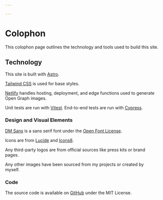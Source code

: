 ```yaml
---

---
```


# Colophon

This colophon page outlines the technology and tools used to build this site.

## Technology 

This site is built with [Astro](https://astro.build).

[Tailwind CSS](https://tailwindcss.com/) is used for base styles.

[Netlify](https://www.netlify.com/) handles hosting, deployment, and edge functions used to generate Open Graph images.

Unit tests are run with [Vitest](https://vitest.dev/). End-to-end tests are run with [Cypress](https://www.cypress.io/).

### Design and Visual Elements
[DM Sans](https://fonts.google.com/specimen/DM+Sans) is a sans serif font under the [Open Font License](https://openfontlicense.org/).

Icons are from [Lucide](https://lucide.dev/) and [Icons8](https://icons8.com).

Any third-party logos are from official sources like press kits or brand pages.

Any other images have been sourced from my projects or created by myself.

### Code
The source code is available on [GitHub](https://github.com/alexnguyennz/alexnguyen.co.nz/) under the MIT License.